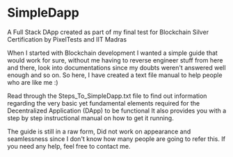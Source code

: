 # SimpleDapp
A Full Stack DApp created as part of my final test for Blockchain Silver Certification by PixelTests and IIT Madras

When I started with Blockchain development
I wanted a simple guide that would work for sure, without me having to reverse engineer stuff from here and there, look into documentations since my doubts weren't answered well enough and so on.
So here, I have created a text file manual to help people who are like me :)

Read through the Steps_To_SimpleDapp.txt file to find out information regarding the very basic yet fundamental elements required for the Decentralized Application (DApp) to be functional
It also provides you with a step by step instructional manual on how to get it running.

The guide is still in a raw form, Did not work on appearance and seamlessness since I don't know how many people are going to refer this. If you need any help, feel free to contact me.
